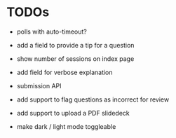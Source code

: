 # TODOs

- polls with auto-timeout?
- add a field to provide a tip for a question
- show number of sessions on index page
- add field for verbose explanation

- submission API
- add support to flag questions as incorrect for review
- add support to upload a PDF slidedeck
- make dark / light mode toggleable